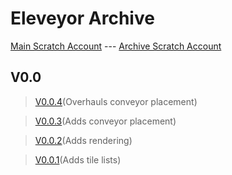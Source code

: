 # Eleveyor Archive
[Main Scratch Account](https://scratch.mit.edu/users/C3aca/) --- [Archive Scratch Account](https://scratch.mit.edu/users/C3aca_Archive/)


## V0.0

> [V0.0.4](https://scratch.mit.edu/projects/807623333/)(Overhauls conveyor placement)

> [V0.0.3](https://scratch.mit.edu/projects/807043107/)(Adds conveyor placement)

> [V0.0.2](https://scratch.mit.edu/projects/807042798/)(Adds rendering)

> [V0.0.1](https://scratch.mit.edu/projects/806673308/)(Adds tile lists)

